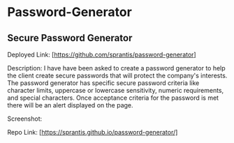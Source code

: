# Password-Generator

## Secure Password Generator 

Deployed Link:
[https://github.com/sprantis/password-generator]

Description:
I have have been asked to create a password generator to help the client create secure passwords that will protect the company's interests. The password generator has specific secure password criteria like character limits, uppercase or lowercase sensitivity, numeric requirements, and special characters. Once acceptance criteria for the password is met there will be an alert displayed on the page. 






Screenshot:



Repo Link:
 [https://sprantis.github.io/password-generator/]